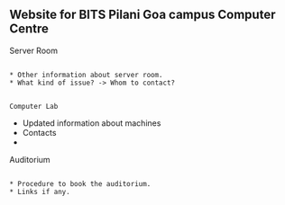 Website for BITS Pilani Goa campus Computer Centre
--------------------------------------------------

Server Room
~~~~~~~~~~~

* Other information about server room.
* What kind of issue? -> Whom to contact?


Computer Lab
~~~~~~~~~~~~

* Updated information about machines
* Contacts
*

Auditorium
~~~~~~~~~~

* Procedure to book the auditorium.
* Links if any.

